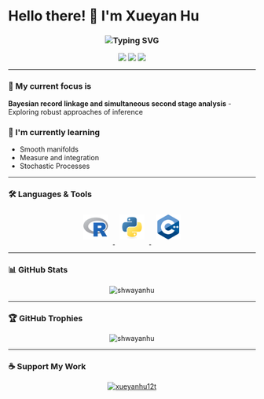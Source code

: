 # Hello there! 👋 I'm Xueyan Hu

<h3 align="center">
  <img src="https://readme-typing-svg.demolab.com?font=Fira+Code&pause=1000&color=22D3EE&center=true&vCenter=true&width=435&lines=Statistics+Student+%F0%9F%A7%AE;Mathematical+Analysis+Enthusiast+%E2%9D%A4%EF%B8%8F;Bayesian+Statistics+%F0%9F%93%9A;Stochastic+Process+%F0%9F%94%8D" alt="Typing SVG" />
</h3>

<p align="center">
  <a href="https://shwayanhu.netlify.app"><img src="https://img.shields.io/badge/-Homepage-E7EFC7?style=for-the-badge&logo=netlify&logoColor=white"></a>
  <a href="https://shwayanhu.netlify.app/blogs/"><img src="https://img.shields.io/badge/-Blogs-8A784E?style=for-the-badge&logo=hashnode&logoColor=white"></a>
  <a href="mailto:xueyanhu1231@outlook.com"><img src="https://img.shields.io/badge/-Email-3B3B1A?style=for-the-badge&logo=gmail&logoColor=white"></a>
</p>

---

### 🔭 My current focus is 
**Bayesian record linkage and simultaneous second stage analysis** - Exploring robust approaches of inference

### 🌱 I'm currently learning
- Smooth manifolds
- Measure and integration
- Stochastic Processes

---

### 🛠️ Languages & Tools

<p align="center">
  <a href="https://www.r-project.org/" target="_blank" rel="noreferrer">
    <img src="https://raw.githubusercontent.com/devicons/devicon/master/icons/r/r-original.svg" alt="R" width="50" height="50" style="margin:10px"/>
  </a>
  <a href="https://www.python.org" target="_blank" rel="noreferrer">
    <img src="https://raw.githubusercontent.com/devicons/devicon/master/icons/python/python-original.svg" alt="Python" width="50" height="50" style="margin:10px"/>
  </a>
  <a href="https://www.w3schools.com/cpp/" target="_blank" rel="noreferrer">
    <img src="https://raw.githubusercontent.com/devicons/devicon/master/icons/cplusplus/cplusplus-original.svg" alt="C++" width="50" height="50" style="margin:10px"/>
  </a>
</p>

---

### 📊 GitHub Stats

<!-- <div align="center">
  <img height="180em" src="https://github-readme-stats.vercel.app/api?username=shwayanhu&show_icons=true&theme=algolia&include_all_commits=true&count_private=true"/>
  <img height="180em" src="https://github-readme-stats.vercel.app/api/top-langs/?username=shwayanhu&layout=compact&langs_count=8&theme=algolia"/>
</div> -->

<div align="center">
  <img src="https://github-readme-streak-stats.herokuapp.com/?user=shwayanhu&theme=algolia" alt="shwayanhu" />
</div>

---

### 🏆 GitHub Trophies

<p align="center"> 
  <img src="https://github-profile-trophy.vercel.app/?username=shwayanhu&theme=algolia&no-frame=true&row=1&column=7" alt="shwayanhu" />
</p>

---

### ☕ Support My Work

<p align="center">
  <a href="https://www.buymeacoffee.com/xueyanhu12t">
    <img src="https://cdn.buymeacoffee.com/buttons/v2/default-yellow.png" height="50" width="210" alt="xueyanhu12t"/>
  </a>
</p>
